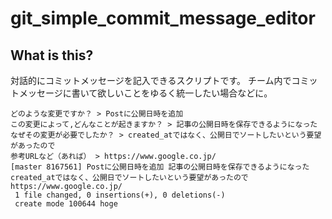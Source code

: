 # git_simple_commit_message_editor

## What is this?

対話的にコミットメッセージを記入できるスクリプトです。
チーム内でコミットメッセージに書いて欲しいことをゆるく統一したい場合などに。

```
どのような変更ですか？ > Postに公開日時を追加
この変更によって,どんなことが起きますか？ > 記事の公開日時を保存できるようになった
なぜその変更が必要でしたか？ > created_atではなく、公開日でソートしたいという要望があったので
参考URLなど（あれば） > https://www.google.co.jp/
[master 8167561] Postに公開日時を追加 記事の公開日時を保存できるようになった created_atではなく、公開日でソートしたいという要望があったので https://www.google.co.jp/
 1 file changed, 0 insertions(+), 0 deletions(-)
 create mode 100644 hoge
```
